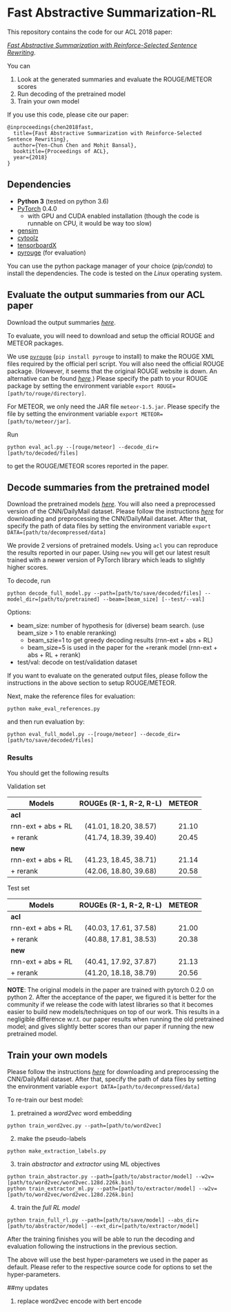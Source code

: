 # Fast Abstractive Summarization-RL
This repository contains the code for our ACL 2018 paper:

*[Fast Abstractive Summarization with Reinforce-Selected Sentence Rewriting](https://arxiv.org/abs/1805.11080)*.

You can
1. Look at the generated summaries and evaluate the ROUGE/METEOR scores
2. Run decoding of the pretrained model
3. Train your own model

If you use this code, please cite our paper:
```
@inproceedings{chen2018fast,
  title={Fast Abstractive Summarization with Reinforce-Selected Sentence Rewriting},
  author={Yen-Chun Chen and Mohit Bansal},
  booktitle={Proceedings of ACL},
  year={2018}
}
```

## Dependencies
- **Python 3** (tested on python 3.6)
- [PyTorch](https://github.com/pytorch/pytorch) 0.4.0
    - with GPU and CUDA enabled installation (though the code is runnable on CPU, it would be way too slow)
- [gensim](https://github.com/RaRe-Technologies/gensim)
- [cytoolz](https://github.com/pytoolz/cytoolz)
- [tensorboardX](https://github.com/lanpa/tensorboard-pytorch)
- [pyrouge](https://github.com/bheinzerling/pyrouge) (for evaluation)

You can use the python package manager of your choice (*pip/conda*) to install the dependencies.
The code is tested on the *Linux* operating system.

## Evaluate the output summaries from our ACL paper
Download the output summaries *[here](https://bit.ly/acl18_results)*.

To evaluate, you will need to download and setup the official ROUGE and METEOR
packages.

We use [`pyrouge`](https://github.com/bheinzerling/pyrouge)
(`pip install pyrouge` to install)
to make the ROUGE XML files required by the official perl script.
You will also need the official ROUGE package.
(However, it seems that the original ROUGE website is down.
An alternative can be found
*[here](https://github.com/andersjo/pyrouge/tree/master/tools/ROUGE-1.5.5)*.)
Please specify the path to your ROUGE package by setting the environment variable
`export ROUGE=[path/to/rouge/directory]`.


For METEOR, we only need the JAR file `meteor-1.5.jar`.
Please specify the file by setting the environment variable
`export METEOR=[path/to/meteor/jar]`.

Run
```
python eval_acl.py --[rouge/meteor] --decode_dir=[path/to/decoded/files]
```
to get the ROUGE/METEOR scores reported in the paper.

## Decode summaries from the pretrained model
Download the pretrained models *[here](https://bit.ly/acl18_pretrained)*.
You will also need a preprocessed version of the CNN/DailyMail dataset.
Please follow the instructions
*[here](https://github.com/ChenRocks/cnn-dailymail)*
for downloading and preprocessing the CNN/DailyMail dataset.
After that, specify the path of data files by setting the environment variable
`export DATA=[path/to/decompressed/data]`

We provide 2 versions of pretrained models.
Using `acl` you can reproduce the results reported in our paper.
Using `new` you will get our latest result trained with a newer version of PyTorch library
which leads to slightly higher scores.

To decode, run
```
python decode_full_model.py --path=[path/to/save/decoded/files] --model_dir=[path/to/pretrained] --beam=[beam_size] [--test/--val]
```
Options:
- beam_size: number of hypothesis for (diverse) beam search. (use beam_size > 1 to enable reranking)
  - beam_szie=1 to get greedy decoding results (rnn-ext + abs + RL)
  - beam_size=5 is used in the paper for the +rerank model (rnn-ext + abs + RL + rerank)
- test/val: decode on test/validation dataset

If you want to evaluate on the generated output files,
please follow the instructions in the above section to setup ROUGE/METEOR.

Next, make the reference files for evaluation:
```
python make_eval_references.py
```
and then run evaluation by:
```
python eval_full_model.py --[rouge/meteor] --decode_dir=[path/to/save/decoded/files]
```

### Results
You should get the following results

Validation set

| Models             | ROUGEs (R-1, R-2, R-L) | METEOR |
| ------------------ |:----------------------:| ------:|
| **acl** |
| rnn-ext + abs + RL | (41.01, 18.20, 38.57)  |  21.10 |
| + rerank           | (41.74, 18.39, 39.40)  |  20.45 |
| **new** |
| rnn-ext + abs + RL | (41.23, 18.45, 38.71)  |  21.14 |
| + rerank           | (42.06, 18.80, 39.68)  |  20.58 |

Test set

| Models             | ROUGEs (R-1, R-2, R-L) | METEOR |
| ------------------ |:----------------------:| ------:|
| **acl** |
| rnn-ext + abs + RL | (40.03, 17.61, 37.58)  |  21.00 |
| + rerank           | (40.88, 17.81, 38.53)  |  20.38 |
| **new** |
| rnn-ext + abs + RL | (40.41, 17.92, 37.87)  |  21.13 |
| + rerank           | (41.20, 18.18, 38.79)  |  20.56 |

**NOTE**:
The original models in the paper are trained with pytorch 0.2.0 on python 2. 
After the acceptance of the paper, we figured it is better for the community if
we release the code with latest libraries so that it becomes easier to build new
models/techniques on top of our work. 
This results in a negligible difference w.r.t. our paper results when running the old pretrained model;
and gives slightly better scores than our paper if running the new pretrained model.

## Train your own models
Please follow the instructions
*[here](https://github.com/ChenRocks/cnn-dailymail)*
for downloading and preprocessing the CNN/DailyMail dataset.
After that, specify the path of data files by setting the environment variable
`export DATA=[path/to/decompressed/data]`

To re-train our best model:
1. pretrained a *word2vec* word embedding
```
python train_word2vec.py --path=[path/to/word2vec]
```
2. make the pseudo-labels
```
python make_extraction_labels.py
```
3. train *abstractor* and *extractor* using ML objectives
```
python train_abstractor.py --path=[path/to/abstractor/model] --w2v=[path/to/word2vec/word2vec.128d.226k.bin]
python train_extractor_ml.py --path=[path/to/extractor/model] --w2v=[path/to/word2vec/word2vec.128d.226k.bin]
```
4. train the *full RL model*
```
python train_full_rl.py --path=[path/to/save/model] --abs_dir=[path/to/abstractor/model] --ext_dir=[path/to/extractor/model]
```
After the training finishes you will be able to run the decoding and evaluation following the instructions in the previous section.

The above will use the best hyper-parameters we used in the paper as default.
Please refer to the respective source code for options to set the hyper-parameters.

##my updates
1. replace word2vec encode with bert encode

